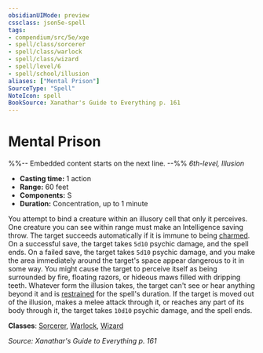 ```yaml
---
obsidianUIMode: preview
cssclass: json5e-spell
tags:
- compendium/src/5e/xge
- spell/class/sorcerer
- spell/class/warlock
- spell/class/wizard
- spell/level/6
- spell/school/illusion
aliases: ["Mental Prison"]
SourceType: "Spell"
NoteIcon: spell
BookSource: Xanathar's Guide to Everything p. 161
---
```

# Mental Prison
%%-- Embedded content starts on the next line. --%%
*6th-level, Illusion*  

- **Casting time:** 1 action
- **Range:** 60 feet
- **Components:** S
- **Duration:** Concentration, up to 1 minute

You attempt to bind a creature within an illusory cell that only it perceives. One creature you can see within range must make an Intelligence saving throw. The target succeeds automatically if it is immune to being [charmed](/2-Mechanics/CLI/rules/conditions.md#charmed). On a successful save, the target takes `5d10` psychic damage, and the spell ends. On a failed save, the target takes `5d10` psychic damage, and you make the area immediately around the target's space appear dangerous to it in some way. You might cause the target to perceive itself as being surrounded by fire, floating razors, or hideous maws filled with dripping teeth. Whatever form the illusion takes, the target can't see or hear anything beyond it and is [restrained](/2-Mechanics/CLI/rules/conditions.md#restrained) for the spell's duration. If the target is moved out of the illusion, makes a melee attack through it, or reaches any part of its body through it, the target takes `10d10` psychic damage, and the spell ends.

**Classes**: [Sorcerer](/2-Mechanics/CLI/classes/sorcerer.md), [Warlock](/2-Mechanics/CLI/classes/warlock.md), [Wizard](/2-Mechanics/CLI/classes/wizard.md)

*Source: Xanathar's Guide to Everything p. 161*